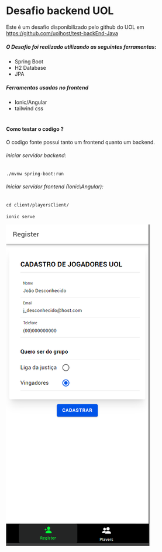 # Desafio backend UOL

Este é um desafio disponibilizado pelo github do UOL em https://github.com/uolhost/test-backEnd-Java

##### O Desafio foi realizado utilizando as seguintes ferramentas:
- Spring Boot
- H2 Database
- JPA

##### Ferramentas usadas no frontend
- Ionic/Angular
- tailwind css
#

#### Como testar o codigo ?
O codigo fonte possui tanto um frontend quanto um backend.

###### iniciar servidor backend:

```
./mvnw spring-boot:run
```

###### Iniciar servidor frontend (Ionic\Angular):

```shell
cd client/playersClient/

ionic serve
```

![alt text](image.png)
